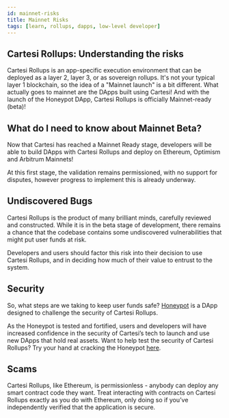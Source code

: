 ```yaml
---
id: mainnet-risks
title: Mainnet Risks 
tags: [learn, rollups, dapps, low-level developer]
---
```


## Cartesi Rollups: Understanding the risks

Cartesi Rollups is an app-specific execution environment that can be deployed as a layer 2, layer 3, or as sovereign rollups. It's not your typical layer 1 blockchain, so the idea of a "Mainnet launch" is a bit different. What actually goes to mainnet are the DApps built using Cartesi! And with the launch of the Honeypot DApp, Cartesi Rollups is officially Mainnet-ready (beta)!

## What do I need to know about Mainnet Beta?

Now that Cartesi has reached a Mainnet Ready stage, developers will be able to build DApps with Cartesi Rollups and deploy on Ethereum, Optimism and Arbitrum Mainnets! 

At this first stage, the validation remains permissioned, with no support for disputes, however progress to implement this is already underway. 

## Undiscovered Bugs

Cartesi Rollups is the product of many brilliant minds, carefully reviewed and constructed. While it is in the beta stage of development, there remains a chance that the codebase contains some undiscovered vulnerabilities that might put user funds at risk. 

Developers and users should factor this risk into their decision to use Cartesi Rollups, and in deciding how much of their value to entrust to the system. 

## Security

So, what steps are we taking to keep user funds safe? [Honeypot](https://honeypot.cartesi.io/) is a DApp designed to challenge the security of Cartesi Rollups. 

As the Honeypot is tested and fortified, users and developers will have increased confidence in the security of Cartesi’s tech to launch and use new DApps that hold real assets. Want to help test the security of Cartesi Rollups? Try your hand at cracking the Honeypot [here](https://honeypot.cartesi.io/).

## Scams

Cartesi Rollups, like Ethereum, is permissionless - anybody can deploy any smart contract code they want. Treat interacting with contracts on Cartesi Rollups exactly as you do with Ethereum, only doing so if you’ve independently verified that the application is secure.

